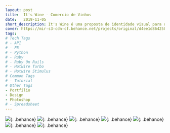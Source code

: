 ```yaml
---
layout: post
title:  It's Wine - Comercio de Vinhos
date:   2019-11-05
short_description: It's Wine é uma proposta de identidade visual para uma empresa que atua no comércio de vinhos.
cover: https://mir-s3-cdn-cf.behance.net/projects/original/d4ee1d86425833.Y3JvcCwxMDIyLDgwMCwwLDA.jpg
tags:
# Tech Tags
# - API
# - P5
# - Python
# - Ruby
# - Ruby On Rails
# - Hotwire Turbo
# - Hotwire Stimulus
# Common Tags
# - Tutorial
# Other Tags
- Portfilio
- Design
- Photoshop
# - Spreadsheet
---
```


![](https://mir-s3-cdn-cf.behance.net/project_modules/fs/2c161286425833.5d991042bd686.jpg){: .behance}
![](https://mir-s3-cdn-cf.behance.net/project_modules/fs/cd589986425833.5d991042bca74.jpg){: .behance}
![](https://mir-s3-cdn-cf.behance.net/project_modules/fs/daab4e86425833.5d991042bcf6e.jpg){: .behance}
![](https://mir-s3-cdn-cf.behance.net/project_modules/fs/62614586425833.5d991042bc3cb.jpg){: .behance}
![](https://mir-s3-cdn-cf.behance.net/project_modules/fs/79832786425833.5d991042bbd83.jpg){: .behance}
![](https://mir-s3-cdn-cf.behance.net/project_modules/fs/4aa84386425833.5da929170e11a.gif){: .behance}
![](https://mir-s3-cdn-cf.behance.net/project_modules/fs/87f32886425833.5d991042bde85.jpg){: .behance}
